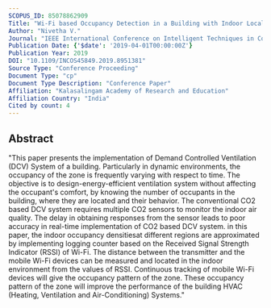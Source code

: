 ```yaml
---
SCOPUS_ID: 85078862909
Title: "Wi-Fi based Occupancy Detection in a Building with Indoor Localization"
Author: "Nivetha V."
Journal: "IEEE International Conference on Intelligent Techniques in Control, Optimization and Signal Processing, INCOS 2019"
Publication Date: {'$date': '2019-04-01T00:00:00Z'}
Publication Year: 2019
DOI: "10.1109/INCOS45849.2019.8951381"
Source Type: "Conference Proceeding"
Document Type: "cp"
Document Type Description: "Conference Paper"
Affiliation: "Kalasalingam Academy of Research and Education"
Affiliation Country: "India"
Cited by count: 4
---
```


## Abstract
"This paper presents the implementation of Demand Controlled Ventilation (DCV) System of a building. Particularly in dynamic environments, the occupancy of the zone is frequently varying with respect to time. The objective is to design-energy-efficient ventilation system without affecting the occupant's comfort, by knowing the number of occupants in the building, where they are located and their behavior. The conventional CO2 based DCV system requires multiple CO2 sensors to monitor the indoor air quality. The delay in obtaining responses from the sensor leads to poor accuracy in real-time implementation of CO2 based DCV system. in this paper, the indoor occupancy densitiesat different regions are approximated by implementing logging counter based on the Received Signal Strength Indicator (RSSI) of Wi-Fi. The distance between the transmitter and the mobile Wi-Fi devices can be measured and located in the indoor environment from the values of RSSI. Continuous tracking of mobile Wi-Fi devices will give the occupancy pattern of the zone. These occupancy pattern of the zone will improve the performance of the building HVAC (Heating, Ventilation and Air-Conditioning) Systems."
